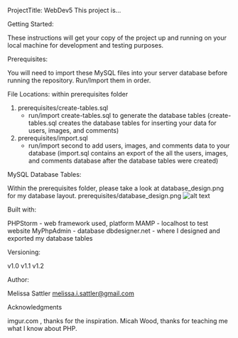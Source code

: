ProjectTitle: WebDev5
This project is...

Getting Started:

These instructions will get your copy of the project up and running on your local machine for development and testing purposes.

Prerequisites:

You will need to import these MySQL files into your server database before running the repository.
Run/Import them in order.

File Locations: within prerequisites folder
1. prerequisites/create-tables.sql 
    - run/import create-tables.sql to generate the database tables
    (create-tables.sql creates the database tables for inserting your data for users, images, and comments)
2. prerequisites/import.sql 
    - run/import second to add users, images, and comments data to your database
    (import.sql contains an export of the all the users, images, and comments database after the database tables were created)

MySQL Database Tables: 

Within the prerequisites folder, please take a look at database_design.png for my database layout.
prerequisites/database_design.png
![alt text](http://prerequisites/database_design.png "Description goes here")


Built with:

PHPStorm - web framework used, platform
MAMP - localhost to test website
MyPhpAdmin - database
dbdesigner.net - where I designed and exported my database tables

Versioning:

v1.0
v1.1
v1.2

Author:

Melissa Sattler <melissa.i.sattler@gmail.com>

Acknowledgments

imgur.com , thanks for the inspiration.
Micah Wood, thanks for teaching me what I know about PHP.
